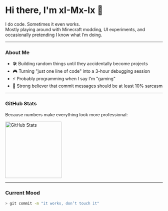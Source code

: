 # Hi there, I'm xI-Mx-Ix 👋

I do code. Sometimes it even works.  
Mostly playing around with Minecraft modding, UI experiments, and occasionally pretending I know what I’m doing.

---

### About Me

* 🛠 Building random things until they accidentally become projects  
* 🎮 Turning "just one line of code" into a 3-hour debugging session  
* ⚡ Probably programming when I say I'm "gaming"  
* 🤖 Strong believer that commit messages should be at least 10% sarcasm  

---

### GitHub Stats

Because numbers make everything look more professional:

<div style="display: flex; gap: 1rem; flex-wrap: wrap;">

  <a href="https://github.com/xI-Mx-Ix">
    <img height="180em" src="https://github-readme-stats.vercel.app/api?username=xI-Mx-Ix&show_icons=true&hide_border=false&theme=radical&count_private=true&rank_icon=github" alt="GitHub Stats"/>
  </a>
</div>

---

### Current Mood

```bash
> git commit -m "it works, don’t touch it"

